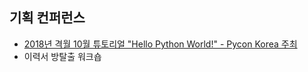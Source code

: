 ## 기획 컨퍼런스
- [2018년 격월 10월 튜토리얼 "Hello Python World!" - Pycon Korea 주최](https://festa.io/events/99)
- 이력서 방탈출 워크숍